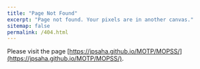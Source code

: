 ```yaml
---
title: "Page Not Found"
excerpt: "Page not found. Your pixels are in another canvas."
sitemap: false
permalink: /404.html
---
```


Please visit the page 
[https://jpsaha.github.io/MOTP/MOPSS/](https://jpsaha.github.io/MOTP/MOPSS/).

<!--
Sorry, but the page you were trying to view is missing

$$
\sqrt{\frac{\sum_{i=1}^m (\theta_i - \overline{\theta})^2}{N-1}}
$$

<script type="text/javascript">
  var GOOG_FIXURL_LANG = 'en';
  var GOOG_FIXURL_SITE = '{{ site.url }}'
</script>
<script type="text/javascript"
  src="//linkhelp.clients.google.com/tbproxy/lh/wm/fixurl.js">
</script>

-->
